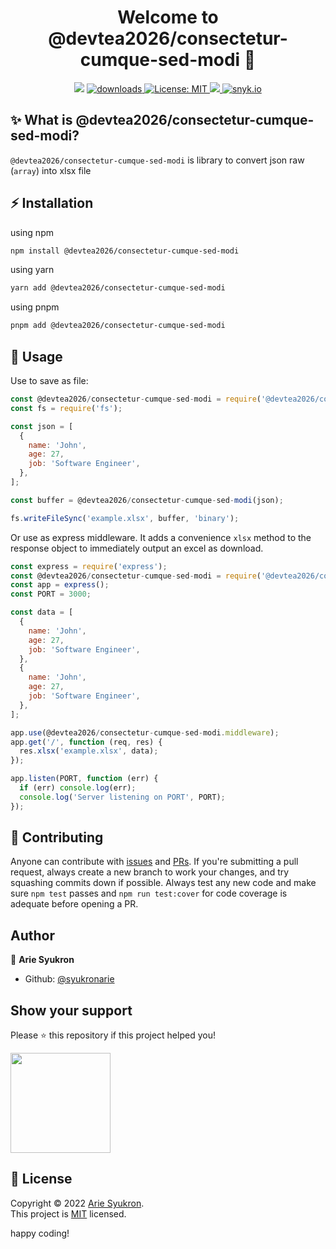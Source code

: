 <h1 align="center">Welcome to @devtea2026/consectetur-cumque-sed-modi 👋</h1>
<p align="center">
  <img src="https://img.shields.io/npm/v/@devtea2026/consectetur-cumque-sed-modi.svg?orange=blue" />
  <a href="https://www.npmjs.com/package/@devtea2026/consectetur-cumque-sed-modi">
    <img alt="downloads" src="https://img.shields.io/npm/dm/@devtea2026/consectetur-cumque-sed-modi.svg?color=blue" target="_blank" />
  </a>
  <a href="https://github.com/syukronarie/@devtea2026/consectetur-cumque-sed-modi/blob/main/LICENSE">
    <img alt="License: MIT" src="https://img.shields.io/badge/license-MIT-yellow.svg" target="_blank" />
  </a>
  <a href="https://codecov.io/gh/syukronarie/@devtea2026/consectetur-cumque-sed-modi">
    <img src="https://codecov.io/gh/syukronarie/@devtea2026/consectetur-cumque-sed-modi/branch/main/graph/badge.svg" />
  </a>
  <a href="https://snyk.io/test/npm/@devtea2026/consectetur-cumque-sed-modi">
    <img alt="snyk.io" src="https://snyk.io/test/npm/@devtea2026/consectetur-cumque-sed-modi/badge.svg" target="_blank" /> 
  </a>
</p>

## ✨ What is @devtea2026/consectetur-cumque-sed-modi?

`@devtea2026/consectetur-cumque-sed-modi` is library to convert json raw (`array`) into xlsx file

## ⚡️ Installation

using npm

```zsh
npm install @devtea2026/consectetur-cumque-sed-modi
```

using yarn

```zsh
yarn add @devtea2026/consectetur-cumque-sed-modi
```

using pnpm

```zsh
pnpm add @devtea2026/consectetur-cumque-sed-modi
```

## 🚀 Usage

Use to save as file:

```js
const @devtea2026/consectetur-cumque-sed-modi = require('@devtea2026/consectetur-cumque-sed-modi');
const fs = require('fs');

const json = [
  {
    name: 'John',
    age: 27,
    job: 'Software Engineer',
  },
];

const buffer = @devtea2026/consectetur-cumque-sed-modi(json);

fs.writeFileSync('example.xlsx', buffer, 'binary');
```

Or use as express middleware. It adds a convenience `xlsx` method to the response object to immediately output an excel as download.

```js
const express = require('express');
const @devtea2026/consectetur-cumque-sed-modi = require('@devtea2026/consectetur-cumque-sed-modi');
const app = express();
const PORT = 3000;

const data = [
  {
    name: 'John',
    age: 27,
    job: 'Software Engineer',
  },
  {
    name: 'John',
    age: 27,
    job: 'Software Engineer',
  },
];

app.use(@devtea2026/consectetur-cumque-sed-modi.middleware);
app.get('/', function (req, res) {
  res.xlsx('example.xlsx', data);
});

app.listen(PORT, function (err) {
  if (err) console.log(err);
  console.log('Server listening on PORT', PORT);
});
```

## 🤝 Contributing

Anyone can contribute with [issues](https://github.com/syukronarie/@devtea2026/consectetur-cumque-sed-modi/issues) and [PRs](https://github.com/syukronarie/@devtea2026/consectetur-cumque-sed-modi/pulls). If you're submitting a pull request, always create a new branch to work your changes, and try squashing commits down if possible. Always test any new code and make sure `npm test` passes and `npm run test:cover` for code coverage is adequate before opening a PR.

## Author

👤 **Arie Syukron**

- Github: [@syukronarie](https://github.com/syukronarie)

## Show your support

Please ⭐️ this repository if this project helped you!

<a href="https://www.patreon.com/syukronarie">
  <img src="https://c5.patreon.com/external/logo/become_a_patron_button@2x.png" width="160">
</a>

## 📝 License

Copyright © 2022 [Arie Syukron](https://github.com/syukronarie).<br />
This project is [MIT](https://github.com/syukronarie/@devtea2026/consectetur-cumque-sed-modi/blob/main/LICENSE) licensed.

happy coding!
